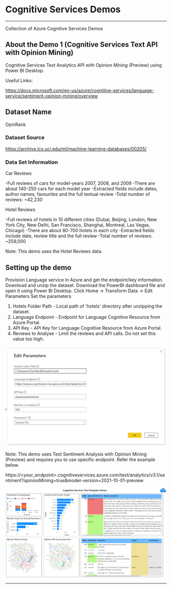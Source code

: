 # Cognitive Services Demos
-------------------------------------------------------------------------

Collection of Azure Cognitive Services Demos

## About the Demo 1 (Cognitive Services Text API with Opinion Mining)

Cognitive Services Text Analytics API with Opinion Mining (Preview) using Power BI Desktop.

Useful Links:

https://docs.microsoft.com/en-us/azure/cognitive-services/language-service/sentiment-opinion-mining/overview

## Dataset Name

OpinRank

### Dataset Source

https://archive.ics.uci.edu/ml/machine-learning-databases/00205/

### Data Set Information

Car Reviews

-Full reviews of cars for model-years 2007, 2008, and 2009
-There are about 140-250 cars for each model year
-Extracted fields include dates, author names, favourites and the full textual review
-Total number of reviews: ~42,230

Hotel Reviews 

-Full reviews of hotels in 10 different cities (Dubai, Beijing, London, New York City, New Delhi, San Francisco, Shanghai, Montreal, Las Vegas, Chicago)
-There are about 80-700 hotels in each city
-Extracted fields include date, review title and the full review
-Total number of reviews: ~259,000

Note: This demo uses the Hotel Reviews data. 

## Setting up the demo

Provision Language service in Azure and get the endpoint/key information.
Download and unzip the dataset.
Download the PowerBI dashboard file and open it using Power BI Desktop.
Click Home -> Transform Data -> Edit Parameters
Set the parameters

1) Hotels Folder Path - Local path of 'hotels' directory after unzipping the dataset.
2) Language Endpoint - Endpoint for Language Cognitive Resource from Azure Portal.
3) API Key - API Key for Language Cognitive Resource from Azure Portal.
4) Reviews to Analyse - Limit the reviews and API calls. Do not set this value too high.

![Screenshot](./images/Demo_Setup.png)

Note: This demo uses Text Sentiment Analysis with Opinion Mining (Preview) and requires you to use specific endpoint. Refer the example below.

https://<your_endpoint>.cognitiveservices.azure.com/text/analytics/v3.1/sentiment?opinionMining=true&model-version=2021-10-01-preview

![Screenshot](./images/sample_output1.png)

-------------------------------------------------------------------------